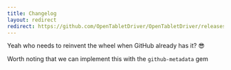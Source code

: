 ```yaml
---
title: Changelog
layout: redirect
redirect: https://github.com/OpenTabletDriver/OpenTabletDriver/releases
---
```


Yeah who needs to reinvent the wheel when GitHub already has it? 😎

Worth noting that we can implement this with the `github-metadata` gem
